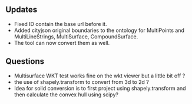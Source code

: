 ## Updates
- Fixed ID contain the base url before it.
- Added cityjson original boundaries to the ontology for MultiPoints and MultiLineStrings, MultiSurface, CompoundSurface.
- The tool can now convert them as well.


## Questions
- Multisurface WKT test works fine on the wkt viewer but a little bit off ?
- the use of shapely.transform to convert from 3d to 2d ?
- Idea for solid conversion is to first project using shapely.transform and then calculate the convex hull using scipy?